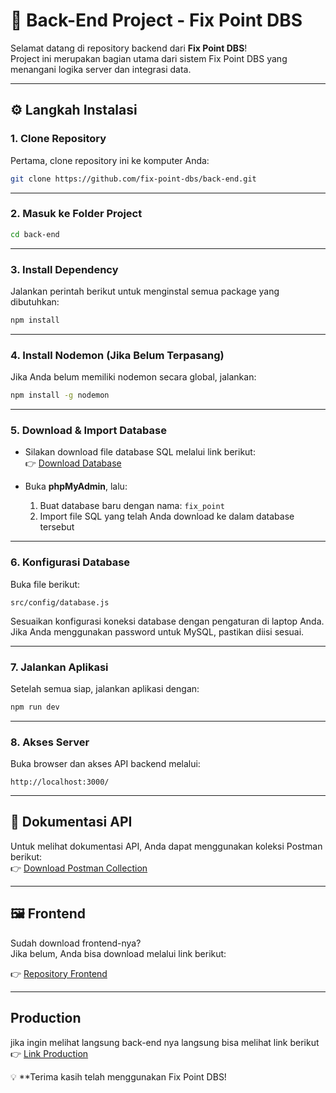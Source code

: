 # 🚀 Back-End Project - Fix Point DBS

Selamat datang di repository backend dari **Fix Point DBS**!  
Project ini merupakan bagian utama dari sistem Fix Point DBS yang menangani logika server dan integrasi data.

---

## ⚙️ Langkah Instalasi

### 1. Clone Repository
Pertama, clone repository ini ke komputer Anda:

```bash
git clone https://github.com/fix-point-dbs/back-end.git
```

---

### 2. Masuk ke Folder Project

```bash
cd back-end
```

---

### 3. Install Dependency

Jalankan perintah berikut untuk menginstal semua package yang dibutuhkan:

```bash
npm install
```

---

### 4. Install Nodemon (Jika Belum Terpasang)

Jika Anda belum memiliki nodemon secara global, jalankan:

```bash
npm install -g nodemon
```

---

### 5. Download & Import Database

- Silakan download file database SQL melalui link berikut:  
  👉 [Download Database](https://drive.com/xxxxxxx)

- Buka **phpMyAdmin**, lalu:
  1. Buat database baru dengan nama: `fix_point`
  2. Import file SQL yang telah Anda download ke dalam database tersebut

---

### 6. Konfigurasi Database

Buka file berikut:

```
src/config/database.js
```

Sesuaikan konfigurasi koneksi database dengan pengaturan di laptop Anda.  
Jika Anda menggunakan password untuk MySQL, pastikan diisi sesuai.

---

### 7. Jalankan Aplikasi

Setelah semua siap, jalankan aplikasi dengan:

```bash
npm run dev
```

---

### 8. Akses Server

Buka browser dan akses API backend melalui:

```
http://localhost:3000/
```

---

## 📮 Dokumentasi API

Untuk melihat dokumentasi API, Anda dapat menggunakan koleksi Postman berikut:  
👉 [Download Postman Collection](https://drive.com/xxx)

---

## 🖼️ Frontend

Sudah download frontend-nya?  
Jika belum, Anda bisa download melalui link berikut:

👉 [Repository Frontend](https://github.com/fix-point-dbs/front-end)

---

## Production

jika ingin melihat langsung back-end nya langsung bisa melihat link berikut
👉 [Link Production](https://backend-fixpoint.adza-zarif.my.id)

💡 **Terima kasih telah menggunakan Fix Point DBS!  